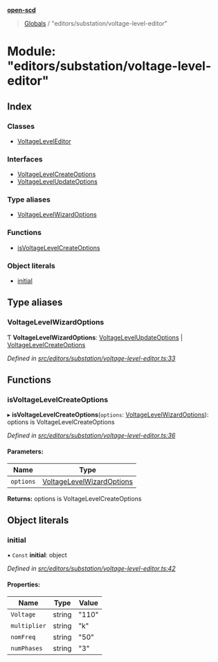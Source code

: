 **[open-scd](../README.md)**

> [Globals](../globals.md) / "editors/substation/voltage-level-editor"

# Module: "editors/substation/voltage-level-editor"

## Index

### Classes

* [VoltageLevelEditor](../classes/_editors_substation_voltage_level_editor_.voltageleveleditor.md)

### Interfaces

* [VoltageLevelCreateOptions](../interfaces/_editors_substation_voltage_level_editor_.voltagelevelcreateoptions.md)
* [VoltageLevelUpdateOptions](../interfaces/_editors_substation_voltage_level_editor_.voltagelevelupdateoptions.md)

### Type aliases

* [VoltageLevelWizardOptions](_editors_substation_voltage_level_editor_.md#voltagelevelwizardoptions)

### Functions

* [isVoltageLevelCreateOptions](_editors_substation_voltage_level_editor_.md#isvoltagelevelcreateoptions)

### Object literals

* [initial](_editors_substation_voltage_level_editor_.md#initial)

## Type aliases

### VoltageLevelWizardOptions

Ƭ  **VoltageLevelWizardOptions**: [VoltageLevelUpdateOptions](../interfaces/_editors_substation_voltage_level_editor_.voltagelevelupdateoptions.md) \| [VoltageLevelCreateOptions](../interfaces/_editors_substation_voltage_level_editor_.voltagelevelcreateoptions.md)

*Defined in [src/editors/substation/voltage-level-editor.ts:33](https://github.com/openscd/open-scd/blob/12e7252/src/editors/substation/voltage-level-editor.ts#L33)*

## Functions

### isVoltageLevelCreateOptions

▸ **isVoltageLevelCreateOptions**(`options`: [VoltageLevelWizardOptions](_editors_substation_voltage_level_editor_.md#voltagelevelwizardoptions)): options is VoltageLevelCreateOptions

*Defined in [src/editors/substation/voltage-level-editor.ts:36](https://github.com/openscd/open-scd/blob/12e7252/src/editors/substation/voltage-level-editor.ts#L36)*

#### Parameters:

Name | Type |
------ | ------ |
`options` | [VoltageLevelWizardOptions](_editors_substation_voltage_level_editor_.md#voltagelevelwizardoptions) |

**Returns:** options is VoltageLevelCreateOptions

## Object literals

### initial

▪ `Const` **initial**: object

*Defined in [src/editors/substation/voltage-level-editor.ts:42](https://github.com/openscd/open-scd/blob/12e7252/src/editors/substation/voltage-level-editor.ts#L42)*

#### Properties:

Name | Type | Value |
------ | ------ | ------ |
`Voltage` | string | "110" |
`multiplier` | string | "k" |
`nomFreq` | string | "50" |
`numPhases` | string | "3" |
